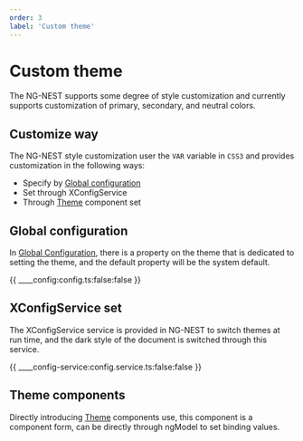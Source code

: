 ```yaml
---
order: 3
label: 'Custom theme'
---
```


# Custom theme

The NG-NEST supports some degree of style customization and currently supports customization of primary, secondary, and neutral colors.

## Customize way

The NG-NEST style customization user the `VAR` variable in `CSS3` and provides customization in the following ways:

- Specify by [Global configuration](index/docs/en_US/ui/global-config)
- Set through XConfigService
- Through [Theme](index/docs/en_US/ui/components/theme) component set

## Global configuration

In [Global Configuration](index/docs/en_US/ui/global-config), there is a property on the theme that is dedicated to setting the theme, and the default property will be the system default.

{{ ____config:config.ts:false:false }}

## XConfigService set

The XConfigService service is provided in NG-NEST to switch themes at run time, and the dark style of the document is switched through this service.

{{ ____config-service:config.service.ts:false:false }}

## Theme components

Directly introducing [Theme](index/docs/en_US/ui/components/theme) components use, this component is a component form, can be directly through ngModel to set binding values.
